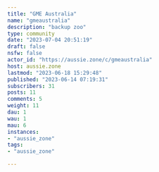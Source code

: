 ```yaml
---
title: "GME Australia" 
name: "gmeaustralia"
description: "backup zoo"
type: community
date: "2023-07-04 20:51:19"
draft: false
nsfw: false
actor_id: "https://aussie.zone/c/gmeaustralia"
host: aussie.zone
lastmod: "2023-06-18 15:29:48"
published: "2023-06-14 07:19:31"
subscribers: 31
posts: 11
comments: 5
weight: 11
dau: 1
wau: 1
mau: 6
instances:
- "aussie_zone"
tags: 
- "aussie_zone"

---
```


